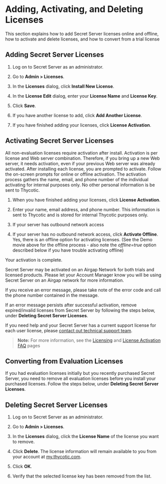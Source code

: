 [title]: # (Adding, Activating, and Deleting Licenses)
[tags]: # (license,add,delete,activate,activation)
[priority]: # (1000)

# Adding, Activating, and Deleting Licenses

This section explains how to add Secret Server licenses online and offline, how to activate and delete licenses, and how to convert from a trial license

## Adding Secret Server Licenses

1. Log on to Secret Server as an administrator.

1. Go to **Admin \> Licenses**.

1. In the **Licenses** dialog, click **Install New License**.

1. In the **License Edit** dialog, enter your **License Name** and **License Key**.

1. Click **Save**.

1. If you have another license to add, click **Add Another License**.

1. If you have finished adding your licenses, click **License Activation**.

## Activating Secret Server Licenses

All non-evaluation licenses require activation after install. Activation is per license and Web server combination. Therefore, if you bring up a new Web server, it needs activation, even if your previous Web server was already activated. After installing each license, you are prompted to activate. Follow the on-screen prompts for online or offline activation. The activation process gathers the name, email, and phone number of the individual activating for internal purposes only. No other personal information is be sent to Thycotic.

1. When you have finished adding your licenses, click **License Activation**.

1. Enter your name, email address, and phone number. This information is sent to Thycotic and is stored for internal Thycotic purposes only.

1. If your server has outbound network access

1. If your server has no outbound network access, click **Activate Offline**. Yes, there is an offline option for activating licenses. (See the Demo movie above for the offline process - also note the *offline=true* option described below if you have trouble activating offline)

Your activation is complete.  

Secret Server may be activated on an Airgap Network for both trials and licensed products. Please let your Account Manager know you will be using Secret Server on an Airgap network for more information.

If you receive an error message, please take note of the error code and call the phone number contained in the message.

If an error message persists after successful activation, remove expired/invalid licenses from Secret Server by following the steps below, under **Deleting Secret Server Licenses**.

If you need help and your Secret Server has a current support license for each user license, please [contact out technical support team](http://thycotic.com/products/secret-server/support-2/).

> **Note:**  For more information, see the [Licensing](../../licensing/index.md) and [License Activation FAQ](../licensing-faq/index.md) pages

## Converting from Evaluation Licenses

If you had evaluation licenses initially but you recently purchased Secret Server, you need to remove all evaluation licenses before you install your purchased licenses. Follow the steps below, under **Deleting Secret Server Licenses**.

## Deleting Secret Server Licenses

1. Log on to Secret Server as an administrator.

1. Go to **Admin \> Licenses**.

1. In the **Licenses** dialog, click the **License Name** of the license you want to remove.

1. Click **Delete**. The license information will remain available to you from your account at [my.thycotic.com](http://my.thycotic.com).

1. Click **OK**.

1. Verify that the selected license key has been removed from the list.
